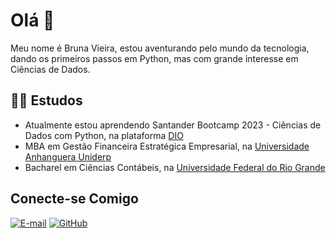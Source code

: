 # Olá 👋

Meu nome é Bruna Vieira, estou aventurando pelo mundo da tecnologia, dando os primeiros passos em Python, mas com grande interesse em Ciências de Dados.

## 👩‍💻 Estudos

- Atualmente estou aprendendo Santander Bootcamp 2023 - Ciências de Dados com Python, na plataforma [DIO](https://web.dio.me/home)
- MBA em Gestão Financeira Estratégica Empresarial, na [Universidade Anhanguera Uniderp](https://www.uniderp.com.br/)
- Bacharel em Ciências Contábeis, na [Universidade Federal do Rio Grande](https://www.furg.br/)

## Conecte-se Comigo

[![E-mail](https://img.shields.io/badge/-Email-000?style=for-the-badge&logo=microsoft-outlook&logoColor=007BFF)](mailto:brunarvieiraa90@gmail.com)
[![GitHub](https://img.shields.io/badge/GitHbt-000?style=for-the-badge&logo=github&logoColor=white)](+https://github.com/BruhRV)